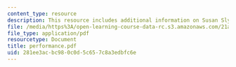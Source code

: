```yaml
---
content_type: resource
description: This resource includes additional information on Susan Slyomovics's book.
file: /media/https%3A/open-learning-course-data-rc.s3.amazonaws.com/21a-453-anthropology-of-the-middle-east-spring-2004/281ee3acbc980c0d5c657c8a3edbfc6e_performance.pdf
file_type: application/pdf
resourcetype: Document
title: performance.pdf
uid: 281ee3ac-bc98-0c0d-5c65-7c8a3edbfc6e
---
```

